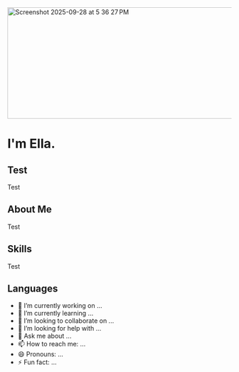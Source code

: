 <img width="811" height="250" alt="Screenshot 2025-09-28 at 5 36 27 PM" src="https://github.com/user-attachments/assets/e3597eb9-0c72-4e63-9bd4-3d225cfd0aa6" />


<h1>I'm Ella.</h1>





## Test

Test


## About Me

Test

## Skills

Test

## Languages



- 🔭 I’m currently working on ...
- 🌱 I’m currently learning ...
- 👯 I’m looking to collaborate on ...
- 🤔 I’m looking for help with ...
- 💬 Ask me about ...
- 📫 How to reach me: ...
- 😄 Pronouns: ...
- ⚡ Fun fact: ...

